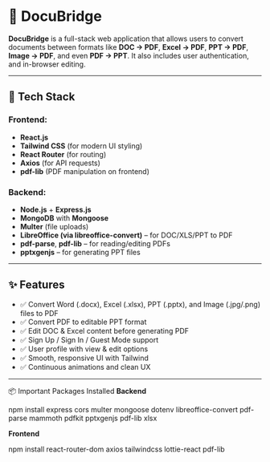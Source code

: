# 📄 DocuBridge

**DocuBridge** is a full-stack web application that allows users to convert documents between formats like **DOC → PDF**, **Excel → PDF**, **PPT → PDF**, **Image → PDF**, and even **PDF → PPT**. It also includes user authentication, and in-browser editing.

---

## 🚀 Tech Stack

### Frontend:
- **React.js**
- **Tailwind CSS** (for modern UI styling)
- **React Router** (for routing)
- **Axios** (for API requests)
- **pdf-lib** (PDF manipulation on frontend)

### Backend:
- **Node.js** + **Express.js**
- **MongoDB** with **Mongoose**
- **Multer** (file uploads)
- **LibreOffice (via libreoffice-convert)** – for DOC/XLS/PPT to PDF
- **pdf-parse**, **pdf-lib** – for reading/editing PDFs
- **pptxgenjs** – for generating PPT files

---

## ✨ Features

- ✅ Convert Word (.docx), Excel (.xlsx), PPT (.pptx), and Image (.jpg/.png) files to PDF
- ✅ Convert PDF to editable PPT format
- ✅ Edit DOC & Excel content before generating PDF
- ✅ Sign Up / Sign In / Guest Mode support
- ✅ User profile with view & edit options
- ✅ Smooth, responsive UI with Tailwind
- ✅ Continuous animations and clean UX

---

📦 Important Packages Installed
**Backend**

npm install express cors multer mongoose dotenv libreoffice-convert pdf-parse mammoth pdfkit pptxgenjs pdf-lib xlsx

**Frontend**

npm install react-router-dom axios tailwindcss lottie-react pdf-lib

